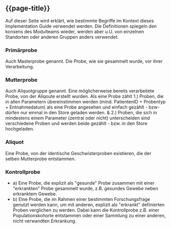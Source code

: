 ## {{page-title}}

Auf dieser Seite wird erklärt, wie bestimmte Begriffe im Kontext dieses Implementation Guide verwendet werden. Die Definitionen spiegeln den konsens des Modulteams wieder, werden aber u.U. von einzelnen Standorten oder anderen Gruppen anders verwendet.

### Primärprobe

Auch Masterprobe genannt.
Die Probe, wie sie gesammelt wurde, vor ihrer Verarbeitung.

### Mutterprobe

Auch Aliquotgruppe genannt.
Eine möglicherweise bereits verarbeitete Probe, von der Aliqoute erstellt wurden.
Als eine Probe zählt 
1.) Proben, die in allen Parametern übereinstimmen werden (mind. PatientenID + Probentyp + Entnahmedatum) als eine Probe angesehen und einfach gezählt - bzw- dürfen nur einmal in den Store geladen werden. & 
2.) Proben, die sich in mindestens einem Parameter (zentral oder nicht) unterscheiden sind verschiedene Proben und werden beide gezählt - bzw. in den Store hochgeladen. 

### Aliquot

Eine Probe, von der identische Geschwisterproben existieren, die der selben Mutterprobe entstammen.

### Kontrollprobe

- a) Eine Probe, die explizit als "gesunde" Probe zusammen mit einer "erkrankten" Probe gesammelt wurde, z.B. gesundes Gewebe neben erkranktem Gewebe.
- b) EIne Probe, die im Rahmen einer bestimmten Forschungsfrage genutzt werden kann, um mit anderen, explizit als "erkrankt" definierten Proben verglichen zu werden. Dabei kann die Kontrollprobe z.B. einer Populationskohorte entstammen oder einer Sammlung zu einer anderen, nicht verwandten Erkrankung.

